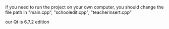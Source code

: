 if you need to run the project on your own computer, you should change the file path in "main.cpp", "schooledit.cpp", "teacherinsert.cpp"

our Qt is 6.7.2 edition
